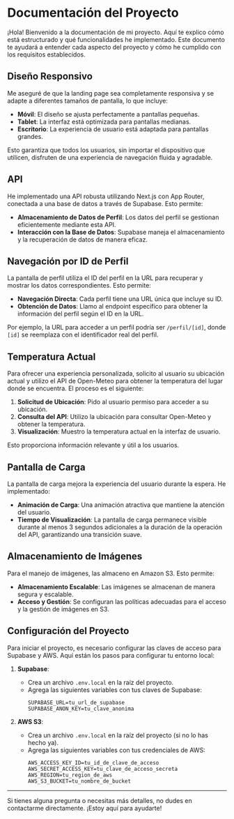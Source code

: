 # Documentación del Proyecto

¡Hola! Bienvenido a la documentación de mi proyecto. Aquí te explico cómo está estructurado y qué funcionalidades he implementado. Este documento te ayudará a entender cada aspecto del proyecto y cómo he cumplido con los requisitos establecidos.


## Diseño Responsivo

Me aseguré de que la landing page sea completamente responsiva y se adapte a diferentes tamaños de pantalla, lo que incluye:

- **Móvil**: El diseño se ajusta perfectamente a pantallas pequeñas.
- **Tablet**: La interfaz está optimizada para pantallas medianas.
- **Escritorio**: La experiencia de usuario está adaptada para pantallas grandes.

Esto garantiza que todos los usuarios, sin importar el dispositivo que utilicen, disfruten de una experiencia de navegación fluida y agradable.

## API

He implementado una API robusta utilizando Next.js con App Router, conectada a una base de datos a través de Supabase. Esto permite:

- **Almacenamiento de Datos de Perfil**: Los datos del perfil se gestionan eficientemente mediante esta API.
- **Interacción con la Base de Datos**: Supabase maneja el almacenamiento y la recuperación de datos de manera eficaz.

## Navegación por ID de Perfil

La pantalla de perfil utiliza el ID del perfil en la URL para recuperar y mostrar los datos correspondientes. Esto permite:

- **Navegación Directa**: Cada perfil tiene una URL única que incluye su ID.
- **Obtención de Datos**: Llamo al endpoint específico para obtener la información del perfil según el ID en la URL.

Por ejemplo, la URL para acceder a un perfil podría ser `/perfil/[id]`, donde `[id]` se reemplaza con el identificador real del perfil.

## Temperatura Actual

Para ofrecer una experiencia personalizada, solicito al usuario su ubicación actual y utilizo el API de Open-Meteo para obtener la temperatura del lugar donde se encuentra. El proceso es el siguiente:

1. **Solicitud de Ubicación**: Pido al usuario permiso para acceder a su ubicación.
2. **Consulta del API**: Utilizo la ubicación para consultar Open-Meteo y obtener la temperatura.
3. **Visualización**: Muestro la temperatura actual en la interfaz de usuario.

Esto proporciona información relevante y útil a los usuarios.

## Pantalla de Carga

La pantalla de carga mejora la experiencia del usuario durante la espera. He implementado:

- **Animación de Carga**: Una animación atractiva que mantiene la atención del usuario.
- **Tiempo de Visualización**: La pantalla de carga permanece visible durante al menos 3 segundos adicionales a la duración de la operación del API, garantizando una transición suave.

## Almacenamiento de Imágenes

Para el manejo de imágenes, las almaceno en Amazon S3. Esto permite:

- **Almacenamiento Escalable**: Las imágenes se almacenan de manera segura y escalable.
- **Acceso y Gestión**: Se configuran las políticas adecuadas para el acceso y la gestión de imágenes en S3.

## Configuración del Proyecto

Para iniciar el proyecto, es necesario configurar las claves de acceso para Supabase y AWS. Aquí están los pasos para configurar tu entorno local:

1. **Supabase**:
   - Crea un archivo `.env.local` en la raíz del proyecto.
   - Agrega las siguientes variables con tus claves de Supabase:
     ```env
     SUPABASE_URL=tu_url_de_supabase
     SUPABASE_ANON_KEY=tu_clave_anonima
     ```

2. **AWS S3**:
   - Crea un archivo `.env.local` en la raíz del proyecto (si no lo has hecho ya).
   - Agrega las siguientes variables con tus credenciales de AWS:
     ```env
     AWS_ACCESS_KEY_ID=tu_id_de_clave_de_acceso
     AWS_SECRET_ACCESS_KEY=tu_clave_de_acceso_secreta
     AWS_REGION=tu_region_de_aws
     AWS_S3_BUCKET=tu_nombre_de_bucket
     ```

---

Si tienes alguna pregunta o necesitas más detalles, no dudes en contactarme directamente. ¡Estoy aquí para ayudarte!

